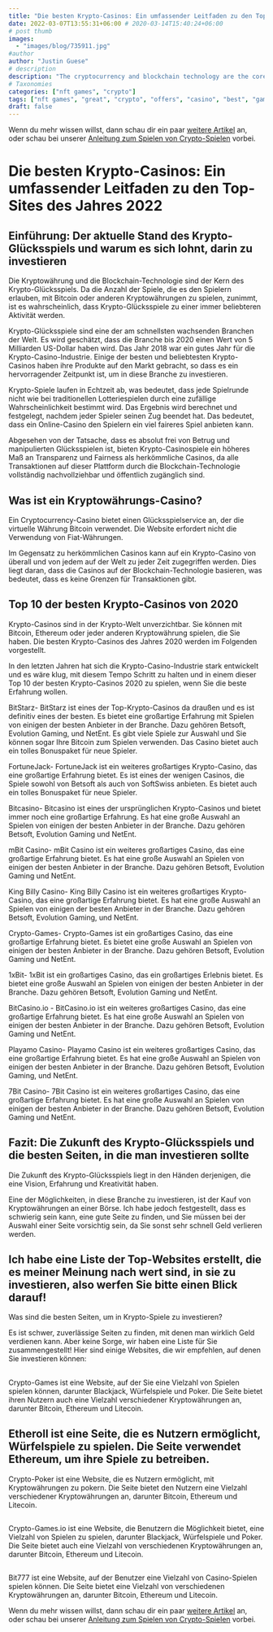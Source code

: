 ```yaml
---
title: "Die besten Krypto-Casinos: Ein umfassender Leitfaden zu den Top-Sites des Jahres 2022"
date: 2022-03-07T13:55:31+06:00 # 2020-03-14T15:40:24+06:00
# post thumb
images:
  - "images/blog/735911.jpg"
#author
author: "Justin Guese"
# description
description: "The cryptocurrency and blockchain technology are the core of crypto gaming. As the amount of the games that permit players to play with Bitcoin or other cryptoc"
# Taxonomies
categories: ["nft games", "crypto"]
tags: ["nft games", "great", "crypto", "offers", "casino", "best", "games"]
draft: false
---
```



Wenn du mehr wissen willst, dann schau dir ein paar [weitere Artikel](/blog/) an, oder schau bei unserer [Anleitung zum Spielen von Crypto-Spielen](/services/how-do-i-get-started/) vorbei.

# Die besten Krypto-Casinos: Ein umfassender Leitfaden zu den Top-Sites des Jahres 2022

## Einführung: Der aktuelle Stand des Krypto-Glücksspiels und warum es sich lohnt, darin zu investieren

Die Kryptowährung und die Blockchain-Technologie sind der Kern des Krypto-Glücksspiels. Da die Anzahl der Spiele, die es den Spielern erlauben, mit Bitcoin oder anderen Kryptowährungen zu spielen, zunimmt, ist es wahrscheinlich, dass Krypto-Glücksspiele zu einer immer beliebteren Aktivität werden.

Krypto-Glücksspiele sind eine der am schnellsten wachsenden Branchen der Welt. Es wird geschätzt, dass die Branche bis 2020 einen Wert von 5 Milliarden US-Dollar haben wird. Das Jahr 2018 war ein gutes Jahr für die Krypto-Casino-Industrie. Einige der besten und beliebtesten Krypto-Casinos haben ihre Produkte auf den Markt gebracht, so dass es ein hervorragender Zeitpunkt ist, um in diese Branche zu investieren.

Krypto-Spiele laufen in Echtzeit ab, was bedeutet, dass jede Spielrunde nicht wie bei traditionellen Lotteriespielen durch eine zufällige Wahrscheinlichkeit bestimmt wird. Das Ergebnis wird berechnet und festgelegt, nachdem jeder Spieler seinen Zug beendet hat. Das bedeutet, dass ein Online-Casino den Spielern ein viel faireres Spiel anbieten kann.

Abgesehen von der Tatsache, dass es absolut frei von Betrug und manipulierten Glücksspielen ist, bieten Krypto-Casinospiele ein höheres Maß an Transparenz und Fairness als herkömmliche Casinos, da alle Transaktionen auf dieser Plattform durch die Blockchain-Technologie vollständig nachvollziehbar und öffentlich zugänglich sind.

## Was ist ein Kryptowährungs-Casino?

Ein Cryptocurrency-Casino bietet einen Glücksspielservice an, der die virtuelle Währung Bitcoin verwendet. Die Website erfordert nicht die Verwendung von Fiat-Währungen.

Im Gegensatz zu herkömmlichen Casinos kann auf ein Krypto-Casino von überall und von jedem auf der Welt zu jeder Zeit zugegriffen werden. Dies liegt daran, dass die Casinos auf der Blockchain-Technologie basieren, was bedeutet, dass es keine Grenzen für Transaktionen gibt.

## Top 10 der besten Krypto-Casinos von 2020

Krypto-Casinos sind in der Krypto-Welt unverzichtbar. Sie können mit Bitcoin, Ethereum oder jeder anderen Kryptowährung spielen, die Sie haben. Die besten Krypto-Casinos des Jahres 2020 werden im Folgenden vorgestellt.

In den letzten Jahren hat sich die Krypto-Casino-Industrie stark entwickelt und es wäre klug, mit diesem Tempo Schritt zu halten und in einem dieser Top 10 der besten Krypto-Casinos 2020 zu spielen, wenn Sie die beste Erfahrung wollen.

BitStarz- BitStarz ist eines der Top-Krypto-Casinos da draußen und es ist definitiv eines der besten. Es bietet eine großartige Erfahrung mit Spielen von einigen der besten Anbieter in der Branche. Dazu gehören Betsoft, Evolution Gaming, und NetEnt. Es gibt viele Spiele zur Auswahl und Sie können sogar Ihre Bitcoin zum Spielen verwenden. Das Casino bietet auch ein tolles Bonuspaket für neue Spieler.

FortuneJack- FortuneJack ist ein weiteres großartiges Krypto-Casino, das eine großartige Erfahrung bietet. Es ist eines der wenigen Casinos, die Spiele sowohl von Betsoft als auch von SoftSwiss anbieten. Es bietet auch ein tolles Bonuspaket für neue Spieler. 

Bitcasino- Bitcasino ist eines der ursprünglichen Krypto-Casinos und bietet immer noch eine großartige Erfahrung. Es hat eine große Auswahl an Spielen von einigen der besten Anbieter in der Branche. Dazu gehören Betsoft, Evolution Gaming und NetEnt.

mBit Casino- mBit Casino ist ein weiteres großartiges Casino, das eine großartige Erfahrung bietet. Es hat eine große Auswahl an Spielen von einigen der besten Anbieter in der Branche. Dazu gehören Betsoft, Evolution Gaming und NetEnt.

King Billy Casino- King Billy Casino ist ein weiteres großartiges Krypto-Casino, das eine großartige Erfahrung bietet. Es hat eine große Auswahl an Spielen von einigen der besten Anbieter in der Branche. Dazu gehören Betsoft, Evolution Gaming, und NetEnt.

Crypto-Games- Crypto-Games ist ein großartiges Casino, das eine großartige Erfahrung bietet. Es bietet eine große Auswahl an Spielen von einigen der besten Anbieter in der Branche. Dazu gehören Betsoft, Evolution Gaming und NetEnt. 

1xBit- 1xBit ist ein großartiges Casino, das ein großartiges Erlebnis bietet. Es bietet eine große Auswahl an Spielen von einigen der besten Anbieter in der Branche. Dazu gehören Betsoft, Evolution Gaming und NetEnt. 

BitCasino.io - BitCasino.io ist ein weiteres großartiges Casino, das eine großartige Erfahrung bietet. Es hat eine große Auswahl an Spielen von einigen der besten Anbieter in der Branche. Dazu gehören Betsoft, Evolution Gaming und NetEnt. 

Playamo Casino- Playamo Casino ist ein weiteres großartiges Casino, das eine großartige Erfahrung bietet. Es hat eine große Auswahl an Spielen von einigen der besten Anbieter in der Branche. Dazu gehören Betsoft, Evolution Gaming, und NetEnt. 

7Bit Casino- 7Bit Casino ist ein weiteres großartiges Casino, das eine großartige Erfahrung bietet. Es hat eine große Auswahl an Spielen von einigen der besten Anbieter in der Branche. Dazu gehören Betsoft, Evolution Gaming und NetEnt.

## Fazit: Die Zukunft des Krypto-Glücksspiels und die besten Seiten, in die man investieren sollte

Die Zukunft des Krypto-Glücksspiels liegt in den Händen derjenigen, die eine Vision, Erfahrung und Kreativität haben.

Eine der Möglichkeiten, in diese Branche zu investieren, ist der Kauf von Kryptowährungen an einer Börse. Ich habe jedoch festgestellt, dass es schwierig sein kann, eine gute Seite zu finden, und Sie müssen bei der Auswahl einer Seite vorsichtig sein, da Sie sonst sehr schnell Geld verlieren werden.

## Ich habe eine Liste der Top-Websites erstellt, die es meiner Meinung nach wert sind, in sie zu investieren, also werfen Sie bitte einen Blick darauf!

Was sind die besten Seiten, um in Krypto-Spiele zu investieren?

Es ist schwer, zuverlässige Seiten zu finden, mit denen man wirklich Geld verdienen kann. Aber keine Sorge, wir haben eine Liste für Sie zusammengestellt! Hier sind einige Websites, die wir empfehlen, auf denen Sie investieren können:

##  

Crypto-Games ist eine Website, auf der Sie eine Vielzahl von Spielen spielen können, darunter Blackjack, Würfelspiele und Poker. Die Seite bietet ihren Nutzern auch eine Vielzahl verschiedener Kryptowährungen an, darunter Bitcoin, Ethereum und Litecoin. 

## Etheroll ist eine Seite, die es Nutzern ermöglicht, Würfelspiele zu spielen. Die Seite verwendet Ethereum, um ihre Spiele zu betreiben. 

 

Crypto-Poker ist eine Website, die es Nutzern ermöglicht, mit Kryptowährungen zu pokern. Die Seite bietet den Nutzern eine Vielzahl verschiedener Kryptowährungen an, darunter Bitcoin, Ethereum und Litecoin. 

##   

Crypto-Games.io ist eine Website, die Benutzern die Möglichkeit bietet, eine Vielzahl von Spielen zu spielen, darunter Blackjack, Würfelspiele und Poker. Die Seite bietet auch eine Vielzahl von verschiedenen Kryptowährungen an, darunter Bitcoin, Ethereum und Litecoin. 

##   

Bit777 ist eine Website, auf der Benutzer eine Vielzahl von Casino-Spielen spielen können. Die Seite bietet eine Vielzahl von verschiedenen Kryptowährungen an, darunter Bitcoin, Ethereum und Litecoin.

Wenn du mehr wissen willst, dann schau dir ein paar [weitere Artikel](/blog/) an, oder schau bei unserer [Anleitung zum Spielen von Crypto-Spielen](/services/how-do-i-get-started/) vorbei.

